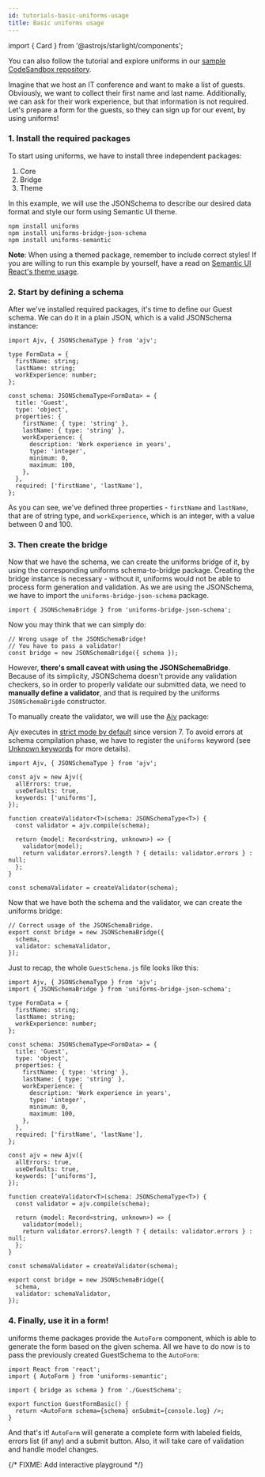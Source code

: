 ```yaml
---
id: tutorials-basic-uniforms-usage
title: Basic uniforms usage
---
```


import { Card } from '@astrojs/starlight/components';


<Card title="info" icon="💡">

You can also follow the tutorial and explore uniforms in our [sample CodeSandbox repository](https://codesandbox.io/s/github/vazco/uniforms/tree/master/reproductions).

</Card>

Imagine that we host an IT conference and want to make a list of guests.
Obviously, we want to collect their first name and last name.
Additionally, we can ask for their work experience, but that information is not required.
Let's prepare a form for the guests, so they can sign up for our event, by using uniforms!

### 1. Install the required packages

To start using uniforms, we have to install three independent packages:

1. Core
2. Bridge
3. Theme

In this example, we will use the JSONSchema to describe our desired data format and style our form using Semantic UI theme.

```shell
npm install uniforms
npm install uniforms-bridge-json-schema
npm install uniforms-semantic
```

**Note**: When using a themed package, remember to include correct styles! If you are willing to run this example by yourself,
have a read on [Semantic UI React's theme usage](https://react.semantic-ui.com/usage/#theme).

### 2. Start by defining a schema

After we've installed required packages, it's time to define our Guest schema. We can do it in a plain JSON, which is a valid JSONSchema instance:

```tsx
import Ajv, { JSONSchemaType } from 'ajv';

type FormData = {
  firstName: string;
  lastName: string;
  workExperience: number;
};

const schema: JSONSchemaType<FormData> = {
  title: 'Guest',
  type: 'object',
  properties: {
    firstName: { type: 'string' },
    lastName: { type: 'string' },
    workExperience: {
      description: 'Work experience in years',
      type: 'integer',
      minimum: 0,
      maximum: 100,
    },
  },
  required: ['firstName', 'lastName'],
};
```

As you can see, we've defined three properties - `firstName` and `lastName`, that are of string type, and `workExperience`,
which is an integer, with a value between 0 and 100.

### 3. Then create the bridge

Now that we have the schema, we can create the uniforms bridge of it, by using the corresponding uniforms schema-to-bridge package.
Creating the bridge instance is necessary - without it, uniforms would not be able to process form generation and validation.
As we are using the JSONSchema, we have to import the `uniforms-bridge-json-schema` package.

```tsx
import { JSONSchemaBridge } from 'uniforms-bridge-json-schema';
```

Now you may think that we can simply do:

```tsx
// Wrong usage of the JSONSchemaBridge!
// You have to pass a validator!
const bridge = new JSONSchemaBridge({ schema });
```

However, **there's small caveat with using the JSONSchemaBridge**.
Because of its simplicity, JSONSchema doesn't provide any validation checkers, so in order to properly validate our submitted data,
we need to **manually define a validator**, and that is required by the uniforms `JSONSchemaBrigde` constructor.

To manually create the validator, we will use the [Ajv](https://github.com/ajv-validator/ajv) package:

<Callout type="warning" emoji="⚠️">

Ajv executes in [strict mode by default](https://ajv.js.org/options.html#strict) since version 7. To avoid errors at schema compilation phase, we have to register the `uniforms` keyword (see [Unknown keywords](https://ajv.js.org/strict-mode.html#unknown-keywords) for more details).

</Callout>

```tsx
import Ajv, { JSONSchemaType } from 'ajv';

const ajv = new Ajv({
  allErrors: true,
  useDefaults: true,
  keywords: ['uniforms'],
});

function createValidator<T>(schema: JSONSchemaType<T>) {
  const validator = ajv.compile(schema);

  return (model: Record<string, unknown>) => {
    validator(model);
    return validator.errors?.length ? { details: validator.errors } : null;
  };
}

const schemaValidator = createValidator(schema);
```


Now that we have both the schema and the validator, we can create the uniforms bridge:

```tsx
// Correct usage of the JSONSchemaBridge.
export const bridge = new JSONSchemaBridge({
  schema,
  validator: schemaValidator,
});
```

Just to recap, the whole `GuestSchema.js` file looks like this:

```tsx
import Ajv, { JSONSchemaType } from 'ajv';
import { JSONSchemaBridge } from 'uniforms-bridge-json-schema';

type FormData = {
  firstName: string;
  lastName: string;
  workExperience: number;
};

const schema: JSONSchemaType<FormData> = {
  title: 'Guest',
  type: 'object',
  properties: {
    firstName: { type: 'string' },
    lastName: { type: 'string' },
    workExperience: {
      description: 'Work experience in years',
      type: 'integer',
      minimum: 0,
      maximum: 100,
    },
  },
  required: ['firstName', 'lastName'],
};

const ajv = new Ajv({
  allErrors: true,
  useDefaults: true,
  keywords: ['uniforms'],
});

function createValidator<T>(schema: JSONSchemaType<T>) {
  const validator = ajv.compile(schema);

  return (model: Record<string, unknown>) => {
    validator(model);
    return validator.errors?.length ? { details: validator.errors } : null;
  };
}

const schemaValidator = createValidator(schema);

export const bridge = new JSONSchemaBridge({
  schema,
  validator: schemaValidator,
});
```

### 4. Finally, use it in a form!

uniforms theme packages provide the `AutoForm` component, which is able to generate the form based on the given schema.
All we have to do now is to pass the previously created GuestSchema to the `AutoForm`:

```tsx
import React from 'react';
import { AutoForm } from 'uniforms-semantic';

import { bridge as schema } from './GuestSchema';

export function GuestFormBasic() {
  return <AutoForm schema={schema} onSubmit={console.log} />;
}
```

And that's it! `AutoForm` will generate a complete form with labeled fields, errors list (if any) and a submit button.
Also, it will take care of validation and handle model changes.

{/* FIXME: Add interactive playground */}
